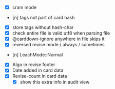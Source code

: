   - [x] cram mode
  - [n] tags not part of card hash
  - [x] store tags without hash-char
  - [x] check entire file is valid utf8 when parsing file
  - [x] @carddown-ignore anywhere in file skips it
  - [x] reversed revise mode / always / sometimes
  - [n] LeachMode::Normal
  - [x] Algo in revise footer
  - [x] Date added in card data
  - [x] Revise-count in card data
      - [x] show this extra info in audit view
